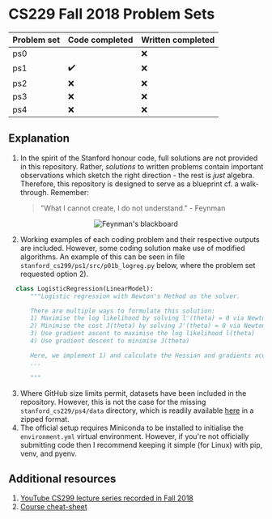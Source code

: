 # CS229 Fall 2018 Problem Sets

Problem set| Code completed | Written completed
:------------ | :-------------| :-------------
ps0 |  |  :x: 
ps1 | :heavy_check_mark: |  :x: 
ps2 | :x: |  :x: 
ps3 | :x: |  :x: 
ps4 | :x: |  :x: 

## Explanation

1. In the spirit of the Stanford honour code, full solutions are not provided in
   this repository. Rather, *solutions* to written problems contain important
   observations which sketch the right direction - the rest is *just* algebra.
   Therefore, this repository is designed to serve as a blueprint cf. a walk-through.
   Remember:
   
   > "What I cannot create, I do not understand." - Feynman


<p align="center"> <img
  src="https://sylviecerise.files.wordpress.com/2010/02/feynman-blackboard.jpg"
  alt="Feynman's blackboard"/> 
</p>


2. Working examples of each coding problem and their respective outputs are
   included. However, some coding solution make use of modified algorithms. An
   example of this can be seen in file `stanford_cs299/ps1/src/p01b_logreg.py`
   below, where the problem set requested option 2).

```python
  class LogisticRegression(LinearModel):
      """Logistic regression with Newton's Method as the solver.

      There are multiple ways to formulate this solution:
      1) Maximise the log likelihood by solving l'(theta) = 0 via Newtons method
      2) Minimise the cost J(theta) by solving J'(theta) = 0 via Newtons method
      3) Use gradient ascent to maximise the log likelihood l(theta)
      4) Use gradient descent to minimise J(theta)

      Here, we implement 1) and calculate the Hessian and gradients accordingly.
      ...

      """
```

3. Where GitHub size limits permit, datasets have been included in the
   repository. However, this is not the case for the missing
   `stanford_cs229/ps4/data` directory, which is readily available
   [here](https://github.com/s-ai-kia/CS229_ML/blob/master/PSET/2018/ps4_v5_release.zip)
   in a zipped format.
4. The official setup requires Miniconda to be installed to initialise the
   `environment.yml` virtual environment. However, if you're not officially
   submitting code then I recommend keeping it simple (for Linux) with pip,
   venv, and pyenv.


## Additional resources
1. [YouTube CS299 lecture series recorded in Fall
   2018](https://www.youtube.com/watch?v=jGwO_UgTS7I&list=PLoROMvodv4rMiGQp3WXShtMGgzqpfVfbU)
2. [Course cheat-sheet](https://github.com/afshinea/stanford-cs-229-machine-learning)
            
